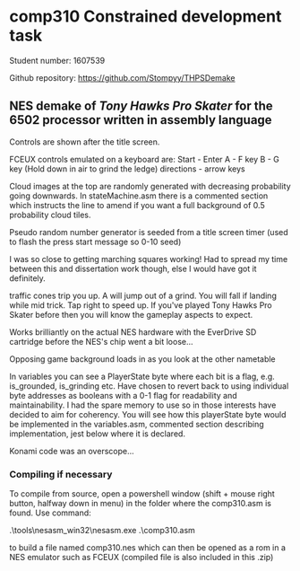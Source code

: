 # comp310 Constrained development task

Student number: 1607539

Github repository: https://github.com/Stompyy/THPSDemake

## NES demake of *Tony Hawks Pro Skater* for the 6502 processor written in assembly language

Controls are shown after the title screen.

FCEUX controls emulated on a keyboard are:
Start	- Enter
A	- F key
B	- G key (Hold down in air to grind the ledge)
directions - arrow keys

Cloud images at the top are randomly generated with decreasing probability going downwards. In stateMachine.asm there is a commented section which instructs the line to amend if you want a full background of 0.5 probability cloud tiles.

Pseudo random number generator is seeded from a title screen timer (used to flash the press start message so 0-10 seed)

I was so close to getting marching squares working! Had to spread my time between this and dissertation work though, else I would have got it definitely.

traffic cones trip you up. A will jump out of a grind. You will fall if landing while mid trick. Tap right to speed up. If you've played Tony Hawks Pro Skater before then you will know the gameplay aspects to expect.

Works brilliantly on the actual NES hardware with the EverDrive SD cartridge before the NES's chip went a bit loose...

Opposing game background loads in as you look at the other nametable

In variables you can see a PlayerState byte where each bit is a flag, e.g. is_grounded, is_grinding etc. Have chosen to revert back to using individual byte addresses as booleans with a 0-1 flag for readability and maintainability. I had the spare memory to use so in those interests have decided to aim for coherency. You will see how this playerState byte would be implemented in the variables.asm, commented section describing implementation, jest below where it is declared.

Konami code was an overscope...

### Compiling if necessary

To compile from source, open a powershell window (shift + mouse right button, halfway down in menu) in the folder where the comp310.asm is found.
Use command:

.\tools\nesasm_win32\nesasm.exe .\comp310.asm

to build a file named comp310.nes which can then be opened as a rom in a NES emulator such as FCEUX (compiled file is also included in this .zip)
